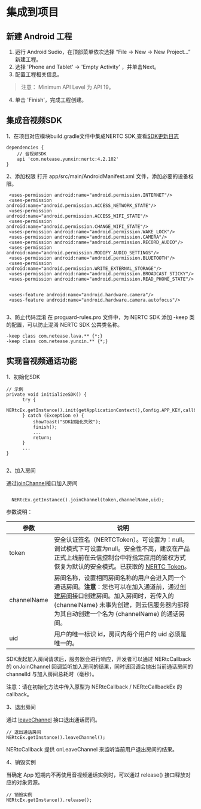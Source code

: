 # 集成到项目
## 新建 Android 工程
1. 运行 Android Sudio，在顶部菜单依次选择 “File -> New -> New Project...” 新建工程。
2. 选择 'Phone and Tablet' -> 'Empty Activity' ，并单击Next。
3. 配置工程相关信息。
> 注意： Minimum API Level 为 API 19。

4. 单击 'Finish'，完成工程创建。


## 集成音视频SDK
1、在项目对应模块build.gradle文件中集成NERTC SDK,查看[SDK更新日志](https://doc.yunxin.163.com/docs/jcyOTA0ODM/zcyMTgwNTk?platformId=50002)
```
dependencies {
    // 音视频SDK    
    api 'com.netease.yunxin:nertc:4.2.102'    
}

```
2、添加权限
打开 app/src/main/AndroidManifest.xml 文件，添加必要的设备权限。

```
 <uses-permission android:name="android.permission.INTERNET"/>
 <uses-permission android:name="android.permission.ACCESS_NETWORK_STATE"/>
 <uses-permission android:name="android.permission.ACCESS_WIFI_STATE"/>
 <uses-permission android:name="android.permission.CHANGE_WIFI_STATE"/>
 <uses-permission android:name="android.permission.WAKE_LOCK"/>
 <uses-permission android:name="android.permission.CAMERA"/>
 <uses-permission android:name="android.permission.RECORD_AUDIO"/>
 <uses-permission android:name="android.permission.MODIFY_AUDIO_SETTINGS"/>
 <uses-permission android:name="android.permission.BLUETOOTH"/>
 <uses-permission android:name="android.permission.WRITE_EXTERNAL_STORAGE"/>
 <uses-permission android:name="android.permission.BROADCAST_STICKY"/>
 <uses-permission android:name="android.permission.READ_PHONE_STATE"/>

 
 <uses-feature android:name="android.hardware.camera"/>
 <uses-feature android:name="android.hardware.camera.autofocus"/>


```
3、防止代码混淆
在 proguard-rules.pro 文件中，为 NERTC SDK 添加 -keep 类的配置，可以防止混淆 NERTC SDK 公共类名称。

```
-keep class com.netease.lava.** {*;}
-keep class com.netease.yunxin.** {*;}
```
## 实现音视频通话功能
1、初始化SDK

```
// 示例
private void initializeSDK() {
      try {
          NERtcEx.getInstance().init(getApplicationContext(),Config.APP_KEY,callback,null);
      } catch (Exception e) {
          showToast("SDK初始化失败");
          finish();
          ...
          return;
      }
      ...
}


```
2、加入房间

通过[joinChannel](https://dev.yunxin.163.com/docs/interface/NERTC_SDK/Latest/Android/html/classcom_1_1netease_1_1lava_1_1nertc_1_1sdk_1_1_n_e_rtc.html#a2a44081baf4bd457749d1c48cd2def36)接口加入房间

```
  
  NERtcEx.getInstance().joinChannel(token,channelName,uid);

```
参数说明：

参数 | 说明
---|---
token | 安全认证签名（NERTCToken）。可设置为：null。调试模式下可设置为null。安全性不高，建议在产品正式上线前在云信控制台中将指定应用的鉴权方式恢复为默认的安全模式。已获取的 [NERTC Token](https://doc.yunxin.163.com/docs/jcyOTA0ODM/TQ0MTI2ODQ?platformId=50002)。
channelName | 房间名称，设置相同房间名称的用户会进入同一个通话房间。**注意**：您也可以在加入通道前，通过[创建房间](https://doc.yunxin.163.com/docs/zUyNzE0ODI/zgzNjEyMTA?platformId=274)接口创建房间。加入房间时，若传入的 {channelName} 未事先创建，则云信服务器内部将为其自动创建一个名为 {channelName} 的通话房间。
uid | 用户的唯一标识 id，房间内每个用户的 uid 必须是唯一的。

SDK发起加入房间请求后，服务器会进行响应，开发者可以通过 NERtcCallback 的 onJoinChannel 回调监听加入房间的结果，同时该回调会抛出当前通话房间的 channelId 与加入房间总耗时（毫秒）。

注意：请在初始化方法中传入原型为 NERtcCallback / NERtcCallbackEx 的 callback。

3、退出房间

通过 [leaveChannel](https://dev.yunxin.163.com/docs/interface/NERTC_SDK/Latest/Android/html/classcom_1_1netease_1_1lava_1_1nertc_1_1sdk_1_1_n_e_rtc.html#af42a2d700d78e67022ea04345229fe94) 接口退出通话房间。

```
// 退出通话房间
NERtcEx.getInstance().leaveChannel();

```
NERtcCallback 提供 onLeaveChannel 来监听当前用户退出房间的结果。

4、销毁实例

当确定 App 短期内不再使用音视频通话实例时，可以通过 release() 接口释放对应的对象资源。

```
// 销毁实例
NERtcEx.getInstance().release();
```
